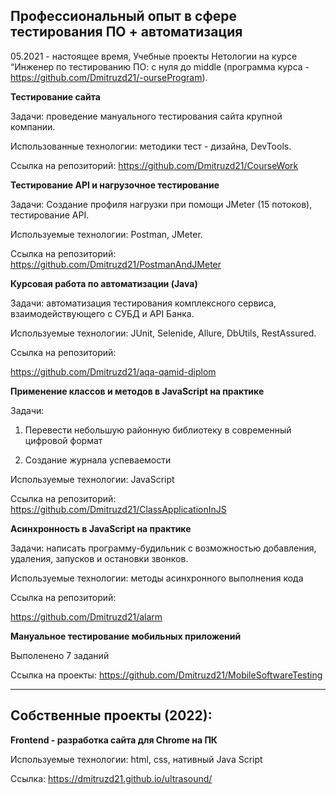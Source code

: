 ## **Профессиональный опыт в сфере тестирования ПО + автоматизация**

05.2021 - настоящее время, Учебные проекты Нетологии на курсе “Инженер по тестированию ПО: с нуля до middle (программа курса - https://github.com/Dmitruzd21/-ourseProgram).

**Тестирование сайта**

Задачи: проведение мануального тестирования сайта крупной компании.

Использованные технологии: методики тест - дизайна, DevTools.

Ссылка на репозиторий: https://github.com/Dmitruzd21/CourseWork

**Тестирование API и нагрузочное тестирование**

Задачи: Создание профиля нагрузки при помощи JMeter (15 потоков), тестирование API.

Используемые технологии: Postman, JMeter.

Ссылка на репозиторий:
https://github.com/Dmitruzd21/PostmanAndJMeter

**Курсовая работа по автоматизации (Java)**

Задачи: автоматизация тестирования комплексного сервиса, взаимодействующего с СУБД и API Банка.

Используемые технологии: JUnit, Selenide, Allure, DbUtils, RestAssured.

Ссылка на репозиторий:

https://github.com/Dmitruzd21/aqa-qamid-diplom

**Применение классов и методов в JavaScript на практике**

Задачи:

1. Перевести небольшую районную библиотеку в современный цифровой формат

2. Создание журнала успеваемости

Используемые технологии: JavaScript

Ссылка на репозиторий: https://github.com/Dmitruzd21/ClassApplicationInJS

**Асинхронность в JavaScript на практике**

Задачи: написать программу-будильник с возможностью добавления, удаления, запусков и остановки звонков.

Используемые технологии: методы асинхронного выполнения кода

Ссылка на репозиторий:

https://github.com/Dmitruzd21/alarm

**Мануальное тестирование мобильных приложений**

Выполенено 7 заданий

Ссылка на проекты: https://github.com/Dmitruzd21/MobileSoftwareTesting

---

## Собственные проекты (2022):

**Frontend - разработка сайта для Chrome на ПК**

Используемые технологии: html, css, нативный Java Script

Ссылка: https://dmitruzd21.github.io/ultrasound/

